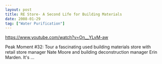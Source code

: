 ```yaml
---
layout: post
title: RE Store- A Second Life for Building Materials
date: 2008-01-29
tag: ["Water Purification"]
---
```


https://www.youtube.com/watch?v=On__YLvM-aw  

Peak Moment #32: Tour a fascinating used building materials store with retail store manager Nate Moore and building deconstruction manager Erin Marden. It's ...